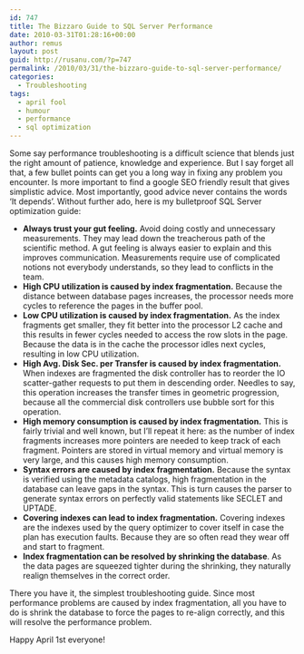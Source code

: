 ```yaml
---
id: 747
title: The Bizzaro Guide to SQL Server Performance
date: 2010-03-31T01:28:16+00:00
author: remus
layout: post
guid: http://rusanu.com/?p=747
permalink: /2010/03/31/the-bizzaro-guide-to-sql-server-performance/
categories:
  - Troubleshooting
tags:
  - april fool
  - humour
  - performance
  - sql optimization
---
```

Some say performance troubleshooting is a difficult science that blends just the right amount of patience, knowledge and experience. But I say forget all that, a few bullet points can get you a long way in fixing any problem you encounter. Is more important to find a google SEO friendly result that gives simplistic advice. Most importantly, good advice never contains the words &#8216;It depends&#8217;. Without further ado, here is my bulletproof SQL Server optimization guide:

  * **Always trust your gut feeling.** Avoid doing costly and unnecessary measurements. They may lead down the treacherous path of the scientific method. A gut feeling is always easier to explain and this improves communication. Measurements require use of complicated notions not everybody understands, so they lead to conflicts in the team.
  * **High CPU utilization is caused by index fragmentation.** Because the distance between database pages increases, the processor needs more cycles to reference the pages in the buffer pool.
  * **Low CPU utilization is caused by index fragmentation.** As the index fragments get smaller, they fit better into the processor L2 cache and this results in fewer cycles needed to access the row slots in the page. Because the data is in the cache the processor idles next cycles, resulting in low CPU utilization.
  * **High Avg. Disk Sec. per Transfer is caused by index fragmentation.** When indexes are fragmented the disk controller has to reorder the IO scatter-gather requests to put them in descending order. Needles to say, this operation increases the transfer times in geometric progression, because all the commercial disk controllers use bubble sort for this operation.
  * **High memory consumption is caused by index fragmentation.** This is fairly trivial and well known, but I&#8217;ll repeat it here: as the number of index fragments increases more pointers are needed to keep track of each fragment. Pointers are stored in virtual memory and virtual memory is very large, and this causes high memory consumption.
  * **Syntax errors are caused by index fragmentation.** Because the syntax is verified using the metadata catalogs, high fragmentation in the database can leave gaps in the syntax. This is turn causes the parser to generate syntax errors on perfectly valid statements like SECLET and UPTADE.
  * **Covering indexes can lead to index fragmentation.** Covering indexes are the indexes used by the query optimizer to cover itself in case the plan has execution faults. Because they are so often read they wear off and start to fragment.
  * **Index fragmentation can be resolved by shrinking the database**. As the data pages are squeezed tighter during the shrinking, they naturally realign themselves in the correct order.

There you have it, the simplest troubleshooting guide. Since most performance problems are caused by index fragmentation, all you have to do is shrink the database to force the pages to re-align correctly, and this will resolve the performance problem.

Happy April 1st everyone!